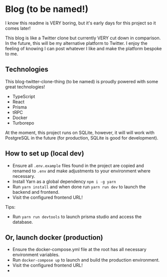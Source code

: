 # Blog (to be named!)

I know this readme is VERY boring, but it's early days for this project so it comes later!

This blog is like a Twitter clone but currently VERY cut down in comparison. In the future, this will be my alternative platform to Twitter. I enjoy the feeling of knowing I can post whatever I like and make the platform bespoke to me.

## Technologies

This blog-twitter-clone-thing (to be named) is proudly powered with some great technologies!

-   TypeScript
-   React
-   Prisma
-   tRPC
-   Docker
-   Turborepo

At the moment, this project runs on SQLite, however, it will will work with PostgreSQL in the future (for production, SQLite is good for development).

## How to set up (local dev)

-   Ensure all `.env.example` files found in the project are copied and renamed to `.env` and make adjustments to your environment where necessary.
-   Install Yarn as a global dependency `npm i -g yarn`
-   Run `yarn install` and when done run `yarn run dev` to launch the backend and frontend.
-   Visit the configured frontend URL!

Tips:

-   Run `yarn run devtools` to launch prisma studio and access the database.

## Or, launch docker (production)

-   Ensure the docker-compose.yml file at the root has all necessary environment variables.
-   Run `docker-compose up` to launch and build the production environment.
-   Visit the configured frontend URL!
-
